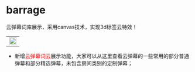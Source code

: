 # barrage
云弹幕词库展示，采用canvas技术，实现3d标签云特效！
    <table>
        <tr><td><a href="https://popzoo.github.io/barrage" target="_blank"><img src="https://cdn.jsdelivr.net/gh/popzoo/danmu/pics/cloudBarrage.gif" width="100%"></a></td></tr>
   </table>
   <ul>
    <li>新增<a href="https://popzoo.github.io/barrage" style=" color:red; text-decoration:none" target="_blank">云弹幕词云</a>展示功能，大家可以从这里查看云弹幕的一些常用的部分普通弹幕和部分精选弹幕，未包含房间类别的定制弹幕；</li>
  </ul>
